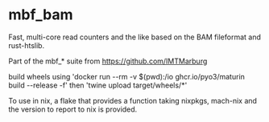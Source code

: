 # mbf_bam

Fast, multi-core read counters and the like based on the BAM fileformat and rust-htslib.


Part of the mbf_* suite from https://github.com/IMTMarburg

build wheels using
'docker run --rm -v $(pwd):/io ghcr.io/pyo3/maturin build --release -f'
then 'twine upload target/wheels/*'


To use in nix, a flake that provides a function taking
nixpkgs, mach-nix and the version to report to nix is
provided.

